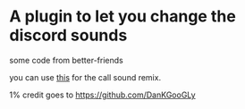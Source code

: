 # A plugin to let you change the discord sounds

some code from better-friends

you can use [this](https://canary.discord.com/assets/b9411af07f154a6fef543e7e442e4da9.mp3) for the call sound remix.

1% credit goes to https://github.com/DanKGooGLy